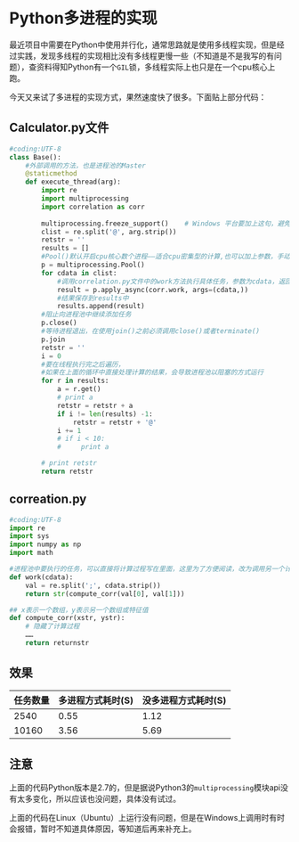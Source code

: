 # Python多进程的实现

最近项目中需要在Python中使用并行化，通常思路就是使用多线程实现，但是经过实践，发现多线程的实现相比没有多线程更慢一些（不知道是不是我写的有问题），查资料得知Python有一个`GIL`锁，多线程实际上也只是在一个cpu核心上跑。

今天又来试了多进程的实现方式，果然速度快了很多。下面贴上部分代码：

## Calculator.py文件
```python
#coding:UTF-8
class Base(): 
    #外部调用的方法，也是进程池的Master
    @staticmethod
    def execute_thread(arg):
        import re
        import multiprocessing
        import correlation as corr
        
        multiprocessing.freeze_support()    # Windows 平台要加上这句，避免 RuntimeError
        clist = re.split('@', arg.strip())
        retstr = ''
        results = []
        #Pool()默认开启cpu核心数个进程——适合cpu密集型的计算,也可以加上参数，手动声明要创建的进程数
        p = multiprocessing.Pool()
        for cdata in clist:
            #调用correlation.py文件中的work方法执行具体任务，参数为cdata，返回结果给result
            result = p.apply_async(corr.work, args=(cdata,))    
            #结果保存到results中
            results.append(result)
        #阻止向进程池中继续添加任务
        p.close()
        #等待进程退出，在使用join()之前必须调用close()或者terminate()
        p.join
        retstr = ''
        i = 0
        #要在线程执行完之后遍历，
        #如果在上面的循环中直接处理计算的结果，会导致进程池以阻塞的方式运行
        for r in results:
            a = r.get()
            # print a
            retstr = retstr + a
            if i != len(results) -1:
                retstr = retstr + '@'
            i += 1
            # if i < 10:
            #     print a

        # print retstr
        return retstr
```

## correation.py

```python
#coding:UTF-8
import re
import sys
import numpy as np
import math

#进程池中要执行的任务，可以直接将计算过程写在里面，这里为了方便阅读，改为调用另一个计算方法
def work(cdata):
    val = re.split(';', cdata.strip())
    return str(compute_corr(val[0], val[1]))

## x表示一个数组，y表示另一个数组或特征值
def compute_corr(xstr, ystr):
    # 隐藏了计算过程
    ……
    return returnstr
```

## 效果

| 任务数量 | 多进程方式耗时(S) | 没多进程方式耗时(S) |
| --- | --- | --- |
| 2540 | 0.55  | 1.12 |
| 10160 | 3.56 | 5.69 |

## 注意

上面的代码Python版本是2.7的，但是据说Python3的`multiprocessing`模块api没有太多变化，所以应该也没问题，具体没有试过。

上面的代码在Linux（Ubuntu）上运行没有问题，但是在Windows上调用时有时会报错，暂时不知道具体原因，等知道后再来补充上。